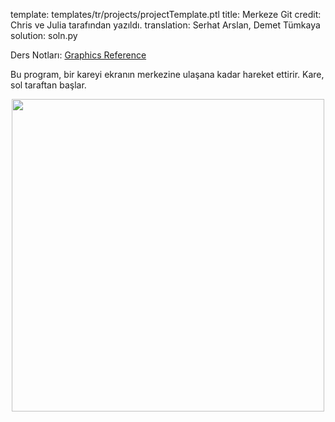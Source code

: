 template: templates/tr/projects/projectTemplate.ptl
title: Merkeze Git
credit: Chris ve Julia tarafından yazıldı.
translation: Serhat Arslan, Demet Tümkaya
solution: soln.py

Ders Notları: [Graphics Reference]({{pathToRoot}}tr/resources/graphics.html)<br/>

Bu program, bir kareyi ekranın merkezine ulaşana kadar hareket ettirir. Kare, sol taraftan başlar.


<center>
<img style="width:500px" src="{{pathToRoot}}img/projects/moveToCenter/demo.png">	
</center>
